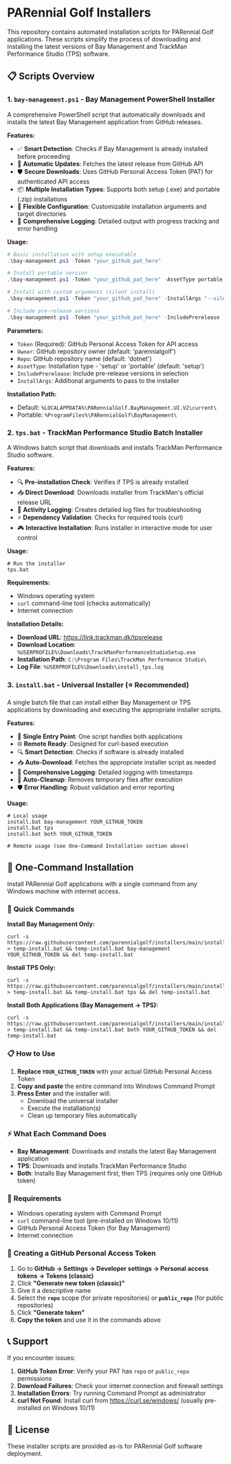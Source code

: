 # PARennial Golf Installers

This repository contains automated installation scripts for PARennial Golf applications. These scripts simplify the process of downloading and installing the latest versions of Bay Management and TrackMan Performance Studio (TPS) software.

## 📋 Scripts Overview

### 1. `bay-management.ps1` - Bay Management PowerShell Installer

A comprehensive PowerShell script that automatically downloads and installs the latest Bay Management application from GitHub releases.

**Features:**
- ✅ **Smart Detection**: Checks if Bay Management is already installed before proceeding
- 🔄 **Automatic Updates**: Fetches the latest release from GitHub API
- 🛡️ **Secure Downloads**: Uses GitHub Personal Access Token (PAT) for authenticated API access
- 📦 **Multiple Installation Types**: Supports both setup (.exe) and portable (.zip) installations
- 🎯 **Flexible Configuration**: Customizable installation arguments and target directories
- 📝 **Comprehensive Logging**: Detailed output with progress tracking and error handling

**Usage:**
```powershell
# Basic installation with setup executable
.\bay-management.ps1 -Token "your_github_pat_here"

# Install portable version
.\bay-management.ps1 -Token "your_github_pat_here" -AssetType portable

# Install with custom arguments (silent install)
.\bay-management.ps1 -Token "your_github_pat_here" -InstallArgs "--silent"

# Include pre-release versions
.\bay-management.ps1 -Token "your_github_pat_here" -IncludePrerelease
```

**Parameters:**
- `Token` (Required): GitHub Personal Access Token for API access
- `Owner`: GitHub repository owner (default: 'parennialgolf')
- `Repo`: GitHub repository name (default: 'dotnet')
- `AssetType`: Installation type - 'setup' or 'portable' (default: 'setup')
- `IncludePrerelease`: Include pre-release versions in selection
- `InstallArgs`: Additional arguments to pass to the installer

**Installation Path:**
- Default: `%LOCALAPPDATA%\PARennialGolf.BayManagement.UI.V2\current\`
- Portable: `%ProgramFiles%\PARennialGolf\BayManagement\`

### 2. `tps.bat` - TrackMan Performance Studio Batch Installer

A Windows batch script that downloads and installs TrackMan Performance Studio software.

**Features:**
- 🔍 **Pre-installation Check**: Verifies if TPS is already installed
- 📥 **Direct Download**: Downloads installer from TrackMan's official release URL
- 📝 **Activity Logging**: Creates detailed log files for troubleshooting
- ⚡ **Dependency Validation**: Checks for required tools (curl)
- 🎮 **Interactive Installation**: Runs installer in interactive mode for user control

**Usage:**
```batch
# Run the installer
tps.bat
```

**Requirements:**
- Windows operating system
- `curl` command-line tool (checks automatically)
- Internet connection

**Installation Details:**
- **Download URL**: https://link.trackman.dk/tpsrelease
- **Download Location**: `%USERPROFILE%\Downloads\TrackManPerformanceStudioSetup.exe`
- **Installation Path**: `C:\Program Files\TrackMan Performance Studio\`
- **Log File**: `%USERPROFILE%\Downloads\install_tps.log`

### 3. `install.bat` - Universal Installer (⭐ Recommended)

A single batch file that can install either Bay Management or TPS applications by downloading and executing the appropriate installer scripts.

**Features:**
- 🎯 **Single Entry Point**: One script handles both applications  
- 🌐 **Remote Ready**: Designed for curl-based execution
- 🔍 **Smart Detection**: Checks if software is already installed
- 📥 **Auto-Download**: Fetches the appropriate installer script as needed
- 📝 **Comprehensive Logging**: Detailed logging with timestamps
- 🧹 **Auto-Cleanup**: Removes temporary files after execution
- 🛡️ **Error Handling**: Robust validation and error reporting

**Usage:**
```batch
# Local usage
install.bat bay-management YOUR_GITHUB_TOKEN
install.bat tps  
install.bat both YOUR_GITHUB_TOKEN

# Remote usage (see One-Command Installation section above)
```

## 🚀 One-Command Installation

Install PARennial Golf applications with a single command from any Windows machine with internet access.

### 🎯 **Quick Commands**

**Install Bay Management Only:**
```batch
curl -s https://raw.githubusercontent.com/parennialgolf/installers/main/install.bat > temp-install.bat && temp-install.bat bay-management YOUR_GITHUB_TOKEN && del temp-install.bat
```

**Install TPS Only:**
```batch
curl -s https://raw.githubusercontent.com/parennialgolf/installers/main/install.bat > temp-install.bat && temp-install.bat tps && del temp-install.bat
```

**Install Both Applications (Bay Management → TPS):**
```batch
curl -s https://raw.githubusercontent.com/parennialgolf/installers/main/install.bat > temp-install.bat && temp-install.bat both YOUR_GITHUB_TOKEN && del temp-install.bat
```

### 📋 **How to Use**

1. **Replace `YOUR_GITHUB_TOKEN`** with your actual GitHub Personal Access Token
2. **Copy and paste** the entire command into Windows Command Prompt
3. **Press Enter** and the installer will:
   - Download the universal installer
   - Execute the installation(s)
   - Clean up temporary files automatically

### ⚡ **What Each Command Does**

- **Bay Management**: Downloads and installs the latest Bay Management application
- **TPS**: Downloads and installs TrackMan Performance Studio
- **Both**: Installs Bay Management first, then TPS (requires only one GitHub token)

### 🔧 **Requirements**

- Windows operating system with Command Prompt
- `curl` command-line tool (pre-installed on Windows 10/11)
- GitHub Personal Access Token (for Bay Management)
- Internet connection

### 🔑 **Creating a GitHub Personal Access Token**

1. Go to **GitHub → Settings → Developer settings → Personal access tokens → Tokens (classic)**
2. Click **"Generate new token (classic)"**
3. Give it a descriptive name
4. Select the **`repo`** scope (for private repositories) or **`public_repo`** (for public repositories)
5. Click **"Generate token"**
6. **Copy the token** and use it in the commands above

## 📞 **Support**

If you encounter issues:

1. **GitHub Token Error**: Verify your PAT has `repo` or `public_repo` permissions
2. **Download Failures**: Check your internet connection and firewall settings
3. **Installation Errors**: Try running Command Prompt as administrator
4. **curl Not Found**: Install curl from https://curl.se/windows/ (usually pre-installed on Windows 10/11)

## 📝 **License**

These installer scripts are provided as-is for PARennial Golf software deployment.
